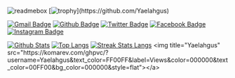 ![readmebox](https://github.com/yaelahgus/yaelahgus/assets/92226688/a48cff93-e44c-4cc8-900f-33451e3f9b10)
[![trophy](https://github-profile-trophy.vercel.app/?username=Yaelahgus&theme=dracula&rank=-?)](https://github.com/Yaelahgus)





[![Gmail Badge](https://img.shields.io/badge/-Agusarifudin10@gmail.com-black?style=flat&logo=Gmail&link=mailto:Agusarifudin10@gmail.com)](mailto:Agusarifudin10@gmail.com) 
[![Github Badge](https://img.shields.io/badge/Yaelahgus-black?style=flat&logo=github&link=https://github.com/Yaelahgus)](https://www.github.com/Yaelahgus) 
[![Twitter Badge](https://img.shields.io/badge/-agusarifudin03-black?style=flat&logo=twitter&link=https://twitter.com/agusarifudin03)](https://twitter.com/agusarifudin03) 
[![Facebook Badge](https://img.shields.io/badge/-agus.arifudin.10-black?style=flat&logo=facebook&link=https://facebook.com/agus.arifudin.10)](https://facebook.com/agus.arifudin.10)
[![Instagram Badge](https://img.shields.io/badge/-agus_arifudinnn-black?style=flat&logo=instagram&link=https://instagram.com/agus_arifudinnn)](https://instagram.com/agus_arifudinnn)



[![Github Stats](https://github-readme-stats.vercel.app/api?username=Yaelahgus&show_icons=true&include_all_commits=true&count_private=true&&hide_border=true&bg_color=000000&icon_color=00FF00&title_color=00FF00&text_color=FFFFFF&custom_title=My+Github+Stats)](https://github.com/Yaelahgus)
[![Top Langs](https://github-readme-stats.vercel.app/api/top-langs/?username=Yaelahgus&layout=compact&hide_border=true&langs_count=8&bg_color=000000&icon_color=00FF00&title_color=00FF00&text_color=FFFFFF)](https://github.com/Yaelahgus)
[![Streak Stats Langs](https://github-readme-streak-stats.herokuapp.com?user=Yaelahgus&theme=dark&background=black&ring=lime&fire=purple&dates=white&currStreakNum=lime&sideNums=lime&currStreakLabel=lime&sideLabels=lime&stroke=lime&border=black)]([https://github.com/Al-User12/Al-User12](https://github.com/Yaelahgus))
<img title="Yaelahgus" src="https://komarev.com/ghpvc/?username=Yaelahgus&text_color=FF00FF&label=Views&color=000000&text_color=00FF00&bg_color=000000&style=flat"></a>







